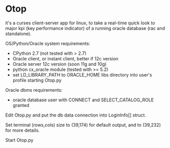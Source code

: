 # Otop
it's a curses client-server app for linux, to take a real-time quick look to major kpi (key performance indicator) of a running oracle database (rac and standalone).

OS/Python/Oracle system requirements: 
- CPython 2.7 (not tested with > 2.7)
- Oracle client,  or instant client, better if 12c version
- Oracle server 12c version (soon 11g and 10g)
- python cx_oracle module (tested with >= 5.2)
- set LD_LIBRARY_PATH to ORACLE_HOME libs directory  into user's profile starting Otop.py

Oracle dbms requirements:
- oracle database user with CONNECT and SELECT_CATALOG_ROLE granted

Edit Otop.py  and put the db data connection into LoginInfo[] struct.

Set terminal (rows,cols) size to (39,174) for default output, and to (39,232) for  more details.

Start Otop.py
